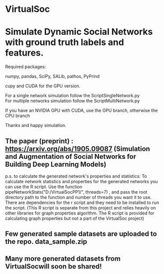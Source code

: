 

# VirtualSoc
# Simulate Dynamic Social Networks with ground truth labels and features.

Required packages:

numpy, pandas, SciPy, SALib, pathos, PyPrind 

cupy and CUDA for the GPU version. 

For a single network simulation follow the ScriptSingleNetwork.py  
For multiple networks simulation follow the ScriptMultiNetwork.py 

If you have an NVIDIA GPU with CUDA, use the GPU branch, otherwise the CPU branch

Thanks and happy simulation. 

## The paper (preprint) : https://arxiv.org/abs/1905.09087 (Simulation and Augmentation of Social Networks for Building Deep Learning Models)


p.s. to calculate the generated network's properties and statistics: 
To calculate network statistics and properties for the generated networks you can use the R script. Use the function pipeNetworkStats("D:/VirtualSocPP1/", threads=7) , and pass the root directory path to the function and number of threads you want it to use. There are dependencies for the r script and they need to be installed to run the script. 
(This R script is separate from this project and relies heavily on other libraries for graph properties algorithm. 
The R script is provided for calculating graph properties but not a part of the VirtualSoc project)

## Few generated sample datasets are uploaded to the repo. data_sample.zip 
## Many more generated datasets from VirtualSocwill soon be shared! 
